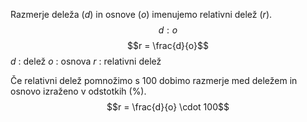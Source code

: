 Razmerje deleža ($d$) in osnove ($o$) imenujemo relativni delež $(r)$.
$$d : o$$
$$r = \frac{d}{o}$$
$d$ : delež
$o$ : osnova
$r$ : relativni delež

Če relativni delež pomnožimo s 100 dobimo razmerje med deležem in osnovo izraženo v odstotkih (%).
$$r = \frac{d}{o} \cdot 100$$
